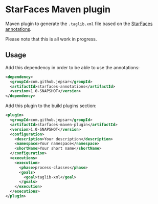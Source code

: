 # StarFaces Maven plugin

Maven plugin to generate the `.taglib.xml` file based on the [StarFaces annotations](../starfaces-annotations).

Please note that this is all work in progress.

## Usage

Add this dependency in order to be able to use the annotations:

````xml
<dependency>
  <groupId>com.github.jepsar</groupId>
  <artifactId>starfaces-annotations</artifactId>
  <version>1.0-SNAPSHOT</version>
</dependency>
````

Add this plugin to the build plugins section:

````xml
<plugin>
  <groupId>com.github.jepsar</groupId>
  <artifactId>starfaces-maven-plugin</artifactId>
  <version>1.0-SNAPSHOT</version>
  <configuration>
    <description>Your description</description>
    <namespace>Your namespace</namespace>
    <shortName>Your short name</shortName>
  </configuration>
  <executions>
    <execution>
      <phase>process-classes</phase>
      <goals>
        <goal>taglib-xml</goal>
      </goals>
    </execution>
  </executions>
</plugin>
````

